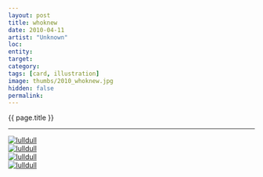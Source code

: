 ```yaml
---
layout: post
title: whoknew
date: 2010-04-11
artist: "Unknown"
loc: 
entity: 
target: 
category: 
tags: [card, illustration]
image: thumbs/2010_whoknew.jpg
hidden: false
permalink:
---
```





<div class="highlight2">{{ page.title }}</div>

---



<div class="post_image">
	<a href="{{ site.baseurl }}/images/posts/2010_whoknew/001.jpg" target="_blank">
	<img src="{{ site.baseurl }}/images/posts/2010_whoknew/001.jpg" alt="lulldull"></a>
</div>

<div class="post_image">
	<a href="{{ site.baseurl }}/images/posts/2010_whoknew/002.jpg" target="_blank">
	<img src="{{ site.baseurl }}/images/posts/2010_whoknew/002.jpg" alt="lulldull"></a>
</div>

<div class="post_image">
	<a href="{{ site.baseurl }}/images/posts/2010_whoknew/003.jpg" target="_blank">
	<img src="{{ site.baseurl }}/images/posts/2010_whoknew/003.jpg" alt="lulldull"></a>
</div>

<div class="post_image">
	<a href="{{ site.baseurl }}/images/posts/2010_whoknew/004.jpg" target="_blank">
	<img src="{{ site.baseurl }}/images/posts/2010_whoknew/004.jpg" alt="lulldull"></a>
</div>
